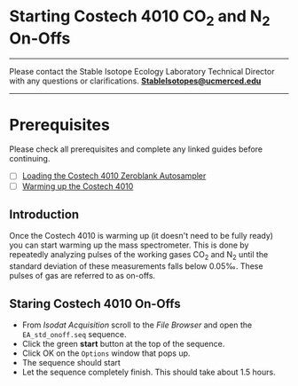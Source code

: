 # Starting Costech 4010 CO<sub>2</sub> and N<sub>2</sub> On-Offs 

***

Please contact the Stable Isotope Ecology Laboratory Technical Director with any questions or clarifications. **StableIsotopes@ucmerced.edu**

***

# Prerequisites

Please check all prerequisites and complete any linked guides before continuing.

- [ ] [Loading the Costech 4010 Zeroblank Autosampler](../costech_EA/EA_zeroblank.md)
- [ ] [Warming up the Costech 4010](../costech_EA/warming_up_costech.md)

## Introduction

Once the Costech 4010 is warming up (it doesn't need to be fully ready) you can start warming up the mass spectrometer. This is done by repeatedly analyzing pulses of the working gases CO<sub>2</sub> and N<sub>2</sub> until the standard deviation of these measurements falls below 0.05‰. These pulses of gas are referred to as on-offs.

## Staring Costech 4010 On-Offs 

* From *Isodat Acquisition* scroll to the *File Browser* and open the  `EA_std_onoff.seq` sequence. 
* Click the green **start** button at the top of the sequence. 
* Click OK on the `Options` window that pops up.
* The sequence should start
* Let the sequence completely finish. This should take about 1.5 hours.

## 
